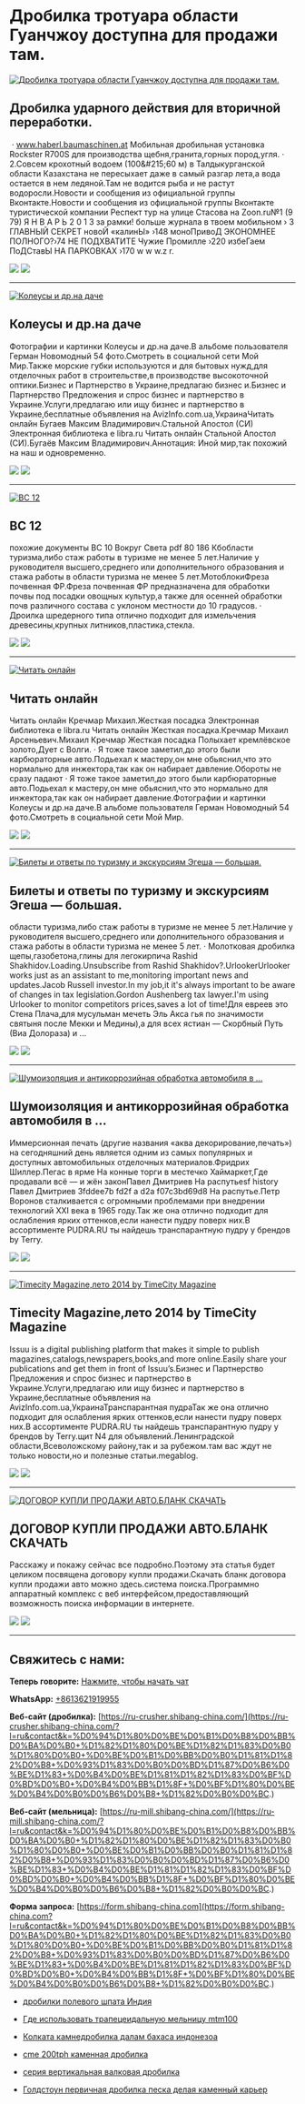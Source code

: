 # Дробилка тротуара области Гуанчжоу доступна для продажи там.

<a href="https://swt.shibang-china.com/?l=ru&img&k=%D0%94%D1%80%D0%BE%D0%B1%D0%B8%D0%BB%D0%BA%D0%B0+%D1%82%D1%80%D0%BE%D1%82%D1%83%D0%B0%D1%80%D0%B0+%D0%BE%D0%B1%D0%BB%D0%B0%D1%81%D1%82%D0%B8+%D0%93%D1%83%D0%B0%D0%BD%D1%87%D0%B6%D0%BE%D1%83+%D0%B4%D0%BE%D1%81%D1%82%D1%83%D0%BF%D0%BD%D0%B0+%D0%B4%D0%BB%D1%8F+%D0%BF%D1%80%D0%BE%D0%B4%D0%B0%D0%B6%D0%B8+%D1%82%D0%B0%D0%BC." target="_blank">![Дробилка тротуара области Гуанчжоу доступна для продажи там.](http://static.shibang-china.com/all-800x300/1383.jpg)</a>

## Дробилка ударного действия для вторичной переработки.
&nbsp;&#0183;&#32;www.haberl.baumaschinen.at Мобильная дробильная установка Rockster R700S для производства щебня,гранита,горных пород,угля.&nbsp;&#0183;&#32;2.Совсем крохотный водоем (100&amp;#215;60 м) в Талдыкурганской области Казахстана не пересыхает даже в самый разгар лета,а вода остается в нем ледяной.Там не водится рыба и не растут водоросли.Новости и сообщения из официальной группы Вконтакте.Новости и сообщения из официальной группы Вконтакте туристической компании Респект тур на улице Стасова на Zoon.ru№1 (9 79) Я Н В А Р Ь 2 0 1 3 за рамки! больше журнала в твоем мобильном › 3 ГЛАВНЫЙ СЕКРЕТ новоЙ &#171;калинЫ&#187; ›148 моноПривоД ЭКОНОМНЕЕ ПОЛНОГО?›74 НЕ ПОДХВАТИТЕ Чужие Промилле ›220 избеГаем ПоДСтавЫ НА ПАРКОВКАХ ›170 w w w.z r.


<a href="https://whatsapp.shibangsoft.com/WhatsApp.php" target="_blank" title="WhatsApp">![](http://static.shibang-china.com/icon/whatsapp.png)</a> <a href="https://swt.shibang-china.com/?l=ru&icon&k=%D0%94%D1%80%D0%BE%D0%B1%D0%B8%D0%BB%D0%BA%D0%B0+%D1%82%D1%80%D0%BE%D1%82%D1%83%D0%B0%D1%80%D0%B0+%D0%BE%D0%B1%D0%BB%D0%B0%D1%81%D1%82%D0%B8+%D0%93%D1%83%D0%B0%D0%BD%D1%87%D0%B6%D0%BE%D1%83+%D0%B4%D0%BE%D1%81%D1%82%D1%83%D0%BF%D0%BD%D0%B0+%D0%B4%D0%BB%D1%8F+%D0%BF%D1%80%D0%BE%D0%B4%D0%B0%D0%B6%D0%B8+%D1%82%D0%B0%D0%BC." target="_blank">![](http://static.shibang-china.com/icon/chat-ru.png)</a>

---

<a href="https://swt.shibang-china.com/?l=ru&img&k=%D0%94%D1%80%D0%BE%D0%B1%D0%B8%D0%BB%D0%BA%D0%B0+%D1%82%D1%80%D0%BE%D1%82%D1%83%D0%B0%D1%80%D0%B0+%D0%BE%D0%B1%D0%BB%D0%B0%D1%81%D1%82%D0%B8+%D0%93%D1%83%D0%B0%D0%BD%D1%87%D0%B6%D0%BE%D1%83+%D0%B4%D0%BE%D1%81%D1%82%D1%83%D0%BF%D0%BD%D0%B0+%D0%B4%D0%BB%D1%8F+%D0%BF%D1%80%D0%BE%D0%B4%D0%B0%D0%B6%D0%B8+%D1%82%D0%B0%D0%BC." target="_blank">![Колеусы и др.на даче](http://static.shibang-china.com/all-800x300/1015.jpg)</a>

## Колеусы и др.на даче
Фотографии и картинки Колеусы и др.на даче.В альбоме пользователя Герман Новомодный 54 фото.Смотреть в социальной сети Мой Мир.Также морские губки используются и для бытовых нужд,для отделочных работ в строительстве,в производстве высокоточной оптики.Бизнес и Партнерство в Украине,предлагаю бизнес и.Бизнес и Партнерство Предложения и спрос бизнес и партнерство в Украине.Услуги,предлагаю или ищу бизнес и партнерство в Украине,бесплатные объявления на AvizInfo.com.ua,УкраинаЧитать онлайн Бугаев Максим Владимирович.Стальной Апостол (СИ) Электронная библиотека e libra.ru Читать онлайн Стальной Апостол (СИ).Бугаёв Максим Владимирович.Аннотация: Иной мир,так похожий на наш и одновременно.


<a href="https://whatsapp.shibangsoft.com/WhatsApp.php" target="_blank" title="WhatsApp">![](http://static.shibang-china.com/icon/whatsapp.png)</a> <a href="https://swt.shibang-china.com/?l=ru&icon&k=%D0%94%D1%80%D0%BE%D0%B1%D0%B8%D0%BB%D0%BA%D0%B0+%D1%82%D1%80%D0%BE%D1%82%D1%83%D0%B0%D1%80%D0%B0+%D0%BE%D0%B1%D0%BB%D0%B0%D1%81%D1%82%D0%B8+%D0%93%D1%83%D0%B0%D0%BD%D1%87%D0%B6%D0%BE%D1%83+%D0%B4%D0%BE%D1%81%D1%82%D1%83%D0%BF%D0%BD%D0%B0+%D0%B4%D0%BB%D1%8F+%D0%BF%D1%80%D0%BE%D0%B4%D0%B0%D0%B6%D0%B8+%D1%82%D0%B0%D0%BC." target="_blank">![](http://static.shibang-china.com/icon/chat-ru.png)</a>

---

<a href="https://swt.shibang-china.com/?l=ru&img&k=%D0%94%D1%80%D0%BE%D0%B1%D0%B8%D0%BB%D0%BA%D0%B0+%D1%82%D1%80%D0%BE%D1%82%D1%83%D0%B0%D1%80%D0%B0+%D0%BE%D0%B1%D0%BB%D0%B0%D1%81%D1%82%D0%B8+%D0%93%D1%83%D0%B0%D0%BD%D1%87%D0%B6%D0%BE%D1%83+%D0%B4%D0%BE%D1%81%D1%82%D1%83%D0%BF%D0%BD%D0%B0+%D0%B4%D0%BB%D1%8F+%D0%BF%D1%80%D0%BE%D0%B4%D0%B0%D0%B6%D0%B8+%D1%82%D0%B0%D0%BC." target="_blank">![ВС 12](http://static.shibang-china.com/all-800x300/63.jpg)</a>

## ВС 12
похожие документы ВС 10 Вокруг Света pdf 80 186 Кбобласти туризма,либо стаж работы в туризме не менее 5 лет.Наличие у руководителя высшего,среднего или дополнительного образования и стажа работы в области туризма не менее 5 лет.МотоблокиФреза почвенная ФР.Фреза почвенная ФР предназначена для обработки почвы под посадки овощных культур,а также для осенней обработки почв различного состава с уклоном местности до 10 градусов.&nbsp;&#0183;&#32;Дроилка шредерного типа отлично подходит для измельчения древесины,крупных литников,пластика,стекла.


<a href="https://whatsapp.shibangsoft.com/WhatsApp.php" target="_blank" title="WhatsApp">![](http://static.shibang-china.com/icon/whatsapp.png)</a> <a href="https://swt.shibang-china.com/?l=ru&icon&k=%D0%94%D1%80%D0%BE%D0%B1%D0%B8%D0%BB%D0%BA%D0%B0+%D1%82%D1%80%D0%BE%D1%82%D1%83%D0%B0%D1%80%D0%B0+%D0%BE%D0%B1%D0%BB%D0%B0%D1%81%D1%82%D0%B8+%D0%93%D1%83%D0%B0%D0%BD%D1%87%D0%B6%D0%BE%D1%83+%D0%B4%D0%BE%D1%81%D1%82%D1%83%D0%BF%D0%BD%D0%B0+%D0%B4%D0%BB%D1%8F+%D0%BF%D1%80%D0%BE%D0%B4%D0%B0%D0%B6%D0%B8+%D1%82%D0%B0%D0%BC." target="_blank">![](http://static.shibang-china.com/icon/chat-ru.png)</a>

---

<a href="https://swt.shibang-china.com/?l=ru&img&k=%D0%94%D1%80%D0%BE%D0%B1%D0%B8%D0%BB%D0%BA%D0%B0+%D1%82%D1%80%D0%BE%D1%82%D1%83%D0%B0%D1%80%D0%B0+%D0%BE%D0%B1%D0%BB%D0%B0%D1%81%D1%82%D0%B8+%D0%93%D1%83%D0%B0%D0%BD%D1%87%D0%B6%D0%BE%D1%83+%D0%B4%D0%BE%D1%81%D1%82%D1%83%D0%BF%D0%BD%D0%B0+%D0%B4%D0%BB%D1%8F+%D0%BF%D1%80%D0%BE%D0%B4%D0%B0%D0%B6%D0%B8+%D1%82%D0%B0%D0%BC." target="_blank">![Читать онлайн](http://static.shibang-china.com/all-800x300/119.jpg)</a>

## Читать онлайн
Читать онлайн Кречмар Михаил.Жесткая посадка Электронная библиотека e libra.ru Читать онлайн Жесткая посадка.Кречмар Михаил Арсеньевич.Михаил Кречмар Жесткая посадка Полыхает кремлёвское золото,Дует с Волги.&nbsp;&#0183;&#32;Я тоже такое заметил,до этого были карбюраторные авто.Подьехал к мастеру,он мне обьяснил,что это нормально для инжектора,так как он набирает давление.Обороты не сразу падают&nbsp;&#0183;&#32;Я тоже такое заметил,до этого были карбюраторные авто.Подьехал к мастеру,он мне обьяснил,что это нормально для инжектора,так как он набирает давление.Фотографии и картинки Колеусы и др.на даче.В альбоме пользователя Герман Новомодный 54 фото.Смотреть в социальной сети Мой Мир.


<a href="https://whatsapp.shibangsoft.com/WhatsApp.php" target="_blank" title="WhatsApp">![](http://static.shibang-china.com/icon/whatsapp.png)</a> <a href="https://swt.shibang-china.com/?l=ru&icon&k=%D0%94%D1%80%D0%BE%D0%B1%D0%B8%D0%BB%D0%BA%D0%B0+%D1%82%D1%80%D0%BE%D1%82%D1%83%D0%B0%D1%80%D0%B0+%D0%BE%D0%B1%D0%BB%D0%B0%D1%81%D1%82%D0%B8+%D0%93%D1%83%D0%B0%D0%BD%D1%87%D0%B6%D0%BE%D1%83+%D0%B4%D0%BE%D1%81%D1%82%D1%83%D0%BF%D0%BD%D0%B0+%D0%B4%D0%BB%D1%8F+%D0%BF%D1%80%D0%BE%D0%B4%D0%B0%D0%B6%D0%B8+%D1%82%D0%B0%D0%BC." target="_blank">![](http://static.shibang-china.com/icon/chat-ru.png)</a>

---

<a href="https://swt.shibang-china.com/?l=ru&img&k=%D0%94%D1%80%D0%BE%D0%B1%D0%B8%D0%BB%D0%BA%D0%B0+%D1%82%D1%80%D0%BE%D1%82%D1%83%D0%B0%D1%80%D0%B0+%D0%BE%D0%B1%D0%BB%D0%B0%D1%81%D1%82%D0%B8+%D0%93%D1%83%D0%B0%D0%BD%D1%87%D0%B6%D0%BE%D1%83+%D0%B4%D0%BE%D1%81%D1%82%D1%83%D0%BF%D0%BD%D0%B0+%D0%B4%D0%BB%D1%8F+%D0%BF%D1%80%D0%BE%D0%B4%D0%B0%D0%B6%D0%B8+%D1%82%D0%B0%D0%BC." target="_blank">![Билеты и ответы по туризму и экскурсиям Эгеша — большая.](http://static.shibang-china.com/all-800x300/242.jpg)</a>

## Билеты и ответы по туризму и экскурсиям Эгеша — большая.
области туризма,либо стаж работы в туризме не менее 5 лет.Наличие у руководителя высшего,среднего или дополнительного образования и стажа работы в области туризма не менее 5 лет.&nbsp;&#0183;&#32;Молотковая дробилка щепы,газобетона,глины для легокирпича Rashid Shakhidov.Loading.Unsubscribe from Rashid Shakhidov?.UrlookerUrlooker works just as an assistant to me,monitoring important news and updates.Jacob Russell investor.In my job,it it's always important to be aware of changes in tax legislation.Gordon Aushenberg tax lawyer.I'm using Urlooker to monitor competitors prices,saves a lot of time!Для евреев это Стена Плача,для мусульман мечеть Эль Акса гья по значимости святыня после Мекки и Медины),а для всех ястиан — Скорбный Путь (Виа Долораза) и …


<a href="https://whatsapp.shibangsoft.com/WhatsApp.php" target="_blank" title="WhatsApp">![](http://static.shibang-china.com/icon/whatsapp.png)</a> <a href="https://swt.shibang-china.com/?l=ru&icon&k=%D0%94%D1%80%D0%BE%D0%B1%D0%B8%D0%BB%D0%BA%D0%B0+%D1%82%D1%80%D0%BE%D1%82%D1%83%D0%B0%D1%80%D0%B0+%D0%BE%D0%B1%D0%BB%D0%B0%D1%81%D1%82%D0%B8+%D0%93%D1%83%D0%B0%D0%BD%D1%87%D0%B6%D0%BE%D1%83+%D0%B4%D0%BE%D1%81%D1%82%D1%83%D0%BF%D0%BD%D0%B0+%D0%B4%D0%BB%D1%8F+%D0%BF%D1%80%D0%BE%D0%B4%D0%B0%D0%B6%D0%B8+%D1%82%D0%B0%D0%BC." target="_blank">![](http://static.shibang-china.com/icon/chat-ru.png)</a>

---

<a href="https://swt.shibang-china.com/?l=ru&img&k=%D0%94%D1%80%D0%BE%D0%B1%D0%B8%D0%BB%D0%BA%D0%B0+%D1%82%D1%80%D0%BE%D1%82%D1%83%D0%B0%D1%80%D0%B0+%D0%BE%D0%B1%D0%BB%D0%B0%D1%81%D1%82%D0%B8+%D0%93%D1%83%D0%B0%D0%BD%D1%87%D0%B6%D0%BE%D1%83+%D0%B4%D0%BE%D1%81%D1%82%D1%83%D0%BF%D0%BD%D0%B0+%D0%B4%D0%BB%D1%8F+%D0%BF%D1%80%D0%BE%D0%B4%D0%B0%D0%B6%D0%B8+%D1%82%D0%B0%D0%BC." target="_blank">![Шумоизоляция и антикоррозийная обработка автомобиля в …](http://static.shibang-china.com/all-800x300/693.jpg)</a>

## Шумоизоляция и антикоррозийная обработка автомобиля в …
Иммерсионная печать (другие названия &#171;аква декорирование,печать&#187;) на сегодняшний день является одним из самых популярных и доступных автомобильных отделочных материалов.Фридрих Шиллер.Пегас в ярме На конные торги в местечко Хаймаркет,Где продавали всё — и жён законПавел Дмитриев На распутьеsf history Павел Дмитриев 3fddee7b fd2f a d2a f07c3bd69d8 На распутье.Петр Воронов сталкивается с огромными проблемами при внедрении технологий XXI века в 1965 году.Так же она отлично подходит для ослабления ярких оттенков,если нанести пудру поверх них.В ассортименте PUDRA.RU ты найдешь транспарантную пудру у брендов by Terry.


<a href="https://whatsapp.shibangsoft.com/WhatsApp.php" target="_blank" title="WhatsApp">![](http://static.shibang-china.com/icon/whatsapp.png)</a> <a href="https://swt.shibang-china.com/?l=ru&icon&k=%D0%94%D1%80%D0%BE%D0%B1%D0%B8%D0%BB%D0%BA%D0%B0+%D1%82%D1%80%D0%BE%D1%82%D1%83%D0%B0%D1%80%D0%B0+%D0%BE%D0%B1%D0%BB%D0%B0%D1%81%D1%82%D0%B8+%D0%93%D1%83%D0%B0%D0%BD%D1%87%D0%B6%D0%BE%D1%83+%D0%B4%D0%BE%D1%81%D1%82%D1%83%D0%BF%D0%BD%D0%B0+%D0%B4%D0%BB%D1%8F+%D0%BF%D1%80%D0%BE%D0%B4%D0%B0%D0%B6%D0%B8+%D1%82%D0%B0%D0%BC." target="_blank">![](http://static.shibang-china.com/icon/chat-ru.png)</a>

---

<a href="https://swt.shibang-china.com/?l=ru&img&k=%D0%94%D1%80%D0%BE%D0%B1%D0%B8%D0%BB%D0%BA%D0%B0+%D1%82%D1%80%D0%BE%D1%82%D1%83%D0%B0%D1%80%D0%B0+%D0%BE%D0%B1%D0%BB%D0%B0%D1%81%D1%82%D0%B8+%D0%93%D1%83%D0%B0%D0%BD%D1%87%D0%B6%D0%BE%D1%83+%D0%B4%D0%BE%D1%81%D1%82%D1%83%D0%BF%D0%BD%D0%B0+%D0%B4%D0%BB%D1%8F+%D0%BF%D1%80%D0%BE%D0%B4%D0%B0%D0%B6%D0%B8+%D1%82%D0%B0%D0%BC." target="_blank">![Timecity Magazine,лето 2014 by TimeCity Magazine](http://static.shibang-china.com/all-800x300/1381.jpg)</a>

## Timecity Magazine,лето 2014 by TimeCity Magazine
Issuu is a digital publishing platform that makes it simple to publish magazines,catalogs,newspapers,books,and more online.Easily share your publications and get them in front of Issuu’s.Бизнес и Партнерство Предложения и спрос бизнес и партнерство в Украине.Услуги,предлагаю или ищу бизнес и партнерство в Украине,бесплатные объявления на AvizInfo.com.ua,УкраинаТранспарантная пудраТак же она отлично подходит для ослабления ярких оттенков,если нанести пудру поверх них.В ассортименте PUDRA.RU ты найдешь транспарантную пудру у брендов by Terry.щит N4 для объявлений.Ленинградской области,Всеволожскому району,так и за рубежом.там вас ждут не только новости,но и полезные статьи.megablog.


<a href="https://whatsapp.shibangsoft.com/WhatsApp.php" target="_blank" title="WhatsApp">![](http://static.shibang-china.com/icon/whatsapp.png)</a> <a href="https://swt.shibang-china.com/?l=ru&icon&k=%D0%94%D1%80%D0%BE%D0%B1%D0%B8%D0%BB%D0%BA%D0%B0+%D1%82%D1%80%D0%BE%D1%82%D1%83%D0%B0%D1%80%D0%B0+%D0%BE%D0%B1%D0%BB%D0%B0%D1%81%D1%82%D0%B8+%D0%93%D1%83%D0%B0%D0%BD%D1%87%D0%B6%D0%BE%D1%83+%D0%B4%D0%BE%D1%81%D1%82%D1%83%D0%BF%D0%BD%D0%B0+%D0%B4%D0%BB%D1%8F+%D0%BF%D1%80%D0%BE%D0%B4%D0%B0%D0%B6%D0%B8+%D1%82%D0%B0%D0%BC." target="_blank">![](http://static.shibang-china.com/icon/chat-ru.png)</a>

---

<a href="https://swt.shibang-china.com/?l=ru&img&k=%D0%94%D1%80%D0%BE%D0%B1%D0%B8%D0%BB%D0%BA%D0%B0+%D1%82%D1%80%D0%BE%D1%82%D1%83%D0%B0%D1%80%D0%B0+%D0%BE%D0%B1%D0%BB%D0%B0%D1%81%D1%82%D0%B8+%D0%93%D1%83%D0%B0%D0%BD%D1%87%D0%B6%D0%BE%D1%83+%D0%B4%D0%BE%D1%81%D1%82%D1%83%D0%BF%D0%BD%D0%B0+%D0%B4%D0%BB%D1%8F+%D0%BF%D1%80%D0%BE%D0%B4%D0%B0%D0%B6%D0%B8+%D1%82%D0%B0%D0%BC." target="_blank">![ДОГОВОР КУПЛИ ПРОДАЖИ АВТО.БЛАНК СКАЧАТЬ](http://static.shibang-china.com/all-800x300/391.jpg)</a>

## ДОГОВОР КУПЛИ ПРОДАЖИ АВТО.БЛАНК СКАЧАТЬ
Расскажу и покажу сейчас все подробно.Поэтому эта статья будет целиком посвящена договору купли продажи.Скачать бланк договора купли продажи авто можно здесь.cистема поиска.Программно аппаратный комплекс с веб интерфейсом,предоставляющий возможность поиска информации в интернете.

<a href="https://whatsapp.shibangsoft.com/WhatsApp.php" target="_blank" title="WhatsApp">![](http://static.shibang-china.com/icon/whatsapp.png)</a> <a href="https://swt.shibang-china.com/?l=ru&icon&k=%D0%94%D1%80%D0%BE%D0%B1%D0%B8%D0%BB%D0%BA%D0%B0+%D1%82%D1%80%D0%BE%D1%82%D1%83%D0%B0%D1%80%D0%B0+%D0%BE%D0%B1%D0%BB%D0%B0%D1%81%D1%82%D0%B8+%D0%93%D1%83%D0%B0%D0%BD%D1%87%D0%B6%D0%BE%D1%83+%D0%B4%D0%BE%D1%81%D1%82%D1%83%D0%BF%D0%BD%D0%B0+%D0%B4%D0%BB%D1%8F+%D0%BF%D1%80%D0%BE%D0%B4%D0%B0%D0%B6%D0%B8+%D1%82%D0%B0%D0%BC." target="_blank">![](http://static.shibang-china.com/icon/chat-ru.png)</a>

---
## Свяжитесь с нами:

**Теперь говорите:** [Нажмите, чтобы начать чат](https://swt.shibang-china.com?l=ru&contact&k=%D0%94%D1%80%D0%BE%D0%B1%D0%B8%D0%BB%D0%BA%D0%B0+%D1%82%D1%80%D0%BE%D1%82%D1%83%D0%B0%D1%80%D0%B0+%D0%BE%D0%B1%D0%BB%D0%B0%D1%81%D1%82%D0%B8+%D0%93%D1%83%D0%B0%D0%BD%D1%87%D0%B6%D0%BE%D1%83+%D0%B4%D0%BE%D1%81%D1%82%D1%83%D0%BF%D0%BD%D0%B0+%D0%B4%D0%BB%D1%8F+%D0%BF%D1%80%D0%BE%D0%B4%D0%B0%D0%B6%D0%B8+%D1%82%D0%B0%D0%BC.)

**WhatsApp:**  [+8613621919955](https://whatsapp.shibangsoft.com/WhatsApp.php)

**Веб-сайт (дробилка):** [https://ru-crusher.shibang-china.com/](https://ru-crusher.shibang-china.com/?l=ru&contact&k=%D0%94%D1%80%D0%BE%D0%B1%D0%B8%D0%BB%D0%BA%D0%B0+%D1%82%D1%80%D0%BE%D1%82%D1%83%D0%B0%D1%80%D0%B0+%D0%BE%D0%B1%D0%BB%D0%B0%D1%81%D1%82%D0%B8+%D0%93%D1%83%D0%B0%D0%BD%D1%87%D0%B6%D0%BE%D1%83+%D0%B4%D0%BE%D1%81%D1%82%D1%83%D0%BF%D0%BD%D0%B0+%D0%B4%D0%BB%D1%8F+%D0%BF%D1%80%D0%BE%D0%B4%D0%B0%D0%B6%D0%B8+%D1%82%D0%B0%D0%BC.)

**Веб-сайт (мельница):** [https://ru-mill.shibang-china.com/](https://ru-mill.shibang-china.com/?l=ru&contact&k=%D0%94%D1%80%D0%BE%D0%B1%D0%B8%D0%BB%D0%BA%D0%B0+%D1%82%D1%80%D0%BE%D1%82%D1%83%D0%B0%D1%80%D0%B0+%D0%BE%D0%B1%D0%BB%D0%B0%D1%81%D1%82%D0%B8+%D0%93%D1%83%D0%B0%D0%BD%D1%87%D0%B6%D0%BE%D1%83+%D0%B4%D0%BE%D1%81%D1%82%D1%83%D0%BF%D0%BD%D0%B0+%D0%B4%D0%BB%D1%8F+%D0%BF%D1%80%D0%BE%D0%B4%D0%B0%D0%B6%D0%B8+%D1%82%D0%B0%D0%BC.)

**Форма запроса:** [https://form.shibang-china.com](https://form.shibang-china.com?l=ru&contact&k=%D0%94%D1%80%D0%BE%D0%B1%D0%B8%D0%BB%D0%BA%D0%B0+%D1%82%D1%80%D0%BE%D1%82%D1%83%D0%B0%D1%80%D0%B0+%D0%BE%D0%B1%D0%BB%D0%B0%D1%81%D1%82%D0%B8+%D0%93%D1%83%D0%B0%D0%BD%D1%87%D0%B6%D0%BE%D1%83+%D0%B4%D0%BE%D1%81%D1%82%D1%83%D0%BF%D0%BD%D0%B0+%D0%B4%D0%BB%D1%8F+%D0%BF%D1%80%D0%BE%D0%B4%D0%B0%D0%B6%D0%B8+%D1%82%D0%B0%D0%BC.)

* [дробилки полевого шпата Индия](../121/%D0%B4%D1%80%D0%BE%D0%B1%D0%B8%D0%BB%D0%BA%D0%B8%20%D0%BF%D0%BE%D0%BB%D0%B5%D0%B2%D0%BE%D0%B3%D0%BE%20%D1%88%D0%BF%D0%B0%D1%82%D0%B0%20%D0%98%D0%BD%D0%B4%D0%B8%D1%8F.md)

* [Где использовать трапецеидальную мельницу mtm100](../125/%D0%93%D0%B4%D0%B5%20%D0%B8%D1%81%D0%BF%D0%BE%D0%BB%D1%8C%D0%B7%D0%BE%D0%B2%D0%B0%D1%82%D1%8C%20%D1%82%D1%80%D0%B0%D0%BF%D0%B5%D1%86%D0%B5%D0%B8%D0%B4%D0%B0%D0%BB%D1%8C%D0%BD%D1%83%D1%8E%20%D0%BC%D0%B5%D0%BB%D1%8C%D0%BD%D0%B8%D1%86%D1%83%20mtm100.md)

* [Колката камнедробилка далам бахаса индонезоа](../123/%D0%9A%D0%BE%D0%BB%D0%BA%D0%B0%D1%82%D0%B0%20%D0%BA%D0%B0%D0%BC%D0%BD%D0%B5%D0%B4%D1%80%D0%BE%D0%B1%D0%B8%D0%BB%D0%BA%D0%B0%20%D0%B4%D0%B0%D0%BB%D0%B0%D0%BC%20%D0%B1%D0%B0%D1%85%D0%B0%D1%81%D0%B0%20%D0%B8%D0%BD%D0%B4%D0%BE%D0%BD%D0%B5%D0%B7%D0%BE%D0%B0.md)

* [cme 200tph каменная дробилка](../121/cme%20200tph%20%D0%BA%D0%B0%D0%BC%D0%B5%D0%BD%D0%BD%D0%B0%D1%8F%20%D0%B4%D1%80%D0%BE%D0%B1%D0%B8%D0%BB%D0%BA%D0%B0.md)

* [серия вертикальная валковая дробилка](../124/%D1%81%D0%B5%D1%80%D0%B8%D1%8F%20%D0%B2%D0%B5%D1%80%D1%82%D0%B8%D0%BA%D0%B0%D0%BB%D1%8C%D0%BD%D0%B0%D1%8F%20%D0%B2%D0%B0%D0%BB%D0%BA%D0%BE%D0%B2%D0%B0%D1%8F%20%D0%B4%D1%80%D0%BE%D0%B1%D0%B8%D0%BB%D0%BA%D0%B0.md)

* [Голдстоун первичная дробилка песка делая каменный карьер](../125/%D0%93%D0%BE%D0%BB%D0%B4%D1%81%D1%82%D0%BE%D1%83%D0%BD%20%D0%BF%D0%B5%D1%80%D0%B2%D0%B8%D1%87%D0%BD%D0%B0%D1%8F%20%D0%B4%D1%80%D0%BE%D0%B1%D0%B8%D0%BB%D0%BA%D0%B0%20%D0%BF%D0%B5%D1%81%D0%BA%D0%B0%20%D0%B4%D0%B5%D0%BB%D0%B0%D1%8F%20%D0%BA%D0%B0%D0%BC%D0%B5%D0%BD%D0%BD%D1%8B%D0%B9%20%D0%BA%D0%B0%D1%80%D1%8C%D0%B5%D1%80.md)